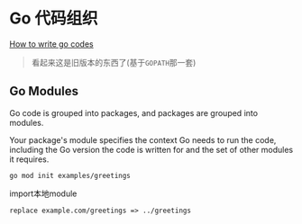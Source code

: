 # Go 代码组织
[How to write go codes](https://golang.org/doc/code.html#Workspaces)

> 看起来这是旧版本的东西了(基于`GOPATH`那一套)


## Go Modules


Go code is grouped into packages, and packages are grouped into modules.

Your package's module specifies the context Go needs to run the code, including the Go version the code is written for and the set of other modules it requires.


```
go mod init examples/greetings
```

import本地module

```
replace example.com/greetings => ../greetings
```